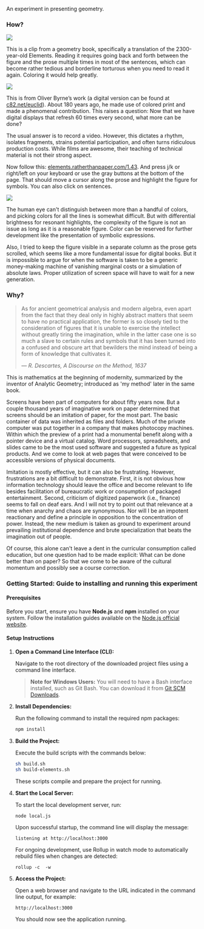 An experiment in presenting geometry.

### How?

![](img/bare.png)

This is a clip from a geometry book, specifically a translation of the 2300-year-old Elements. Reading it requires going back and forth between the figure and the prose multiple times in most of the sentences, which can become rather tedious and borderline torturous when you need to read it again. Coloring it would help greatly.

![](img/colored.png)

This is from Oliver Byrne’s work (a digital version can be found at [c82.net/euclid](https://c82.net/euclid)). About 180 years ago, he made use of colored print and made a phenomenal contribution. This raises a question: Now that we have digital displays that refresh 60 times every second, what more can be done?

The usual answer is to record a video. However, this dictates a rhythm, isolates fragments, strains potential participation, and often turns ridiculous production costs. While films are awesome, their teaching of technical material is not their strong aspect.

Now follow this: [elements.ratherthanpaper.com/1.43](https://elements.ratherthanpaper.com/1.43). And press j/k or right/left on your keyboard or use the gray buttons at the bottom of the page. That should move a cursor along the prose and highlight the figure for symbols. You can also click on sentences.

![](img/highlighted.png)

The human eye can't distinguish between more than a handful of colors, and picking colors for all the lines is somewhat difficult. But with differential brightness for resonant highlights, the complexity of the figure is not an issue as long as it is a reasonable figure. Color can be reserved for further development like the presentation of symbolic expressions.

Also, I tried to keep the figure visible in a separate column as the prose gets scrolled, which seems like a more fundamental issue for digital books. But it is impossible to argue for when the software is taken to be a generic money-making machine of vanishing marginal costs or a simulation of absolute laws. Proper utilization of screen space will have to wait for a new generation.

### Why?

> As for ancient geometrical analysis and modern algebra, even apart from the fact that they deal only in highly abstract matters that seem to have no practical application, the former is so closely tied to the consideration of figures that it is unable to exercise the intellect without greatly tiring the imagination, while in the latter case one is so much a slave to certain rules and symbols that it has been turned into a confused and obscure art that bewilders the mind instead of being a form of knowledge that cultivates it.
>
> &mdash; *R. Descartes, A Discourse on the Method, 1637*

This is mathematics at the beginning of modernity, summarized by the inventor of Analytic Geometry; introduced as 'my method' later in the same book.

Screens have been part of computers for about fifty years now. But a couple thousand years of imaginative work on paper determined that screens should be an imitation of paper, for the most part. The basic container of data was inherited as files and folders. Much of the private computer was put together in a company that makes photocopy machines. Within which the preview of a print had a monumental benefit along with a pointer device and a virtual catalog. Word processors, spreadsheets, and slides came to be the most used software and suggested a future as typical products. And we come to look at web pages that were conceived to be accessible versions of physical documents.

Imitation is mostly effective, but it can also be frustrating. However, frustrations are a bit difficult to demonstrate. First, it is not obvious how information technology should leave the office and become relevant to life besides facilitation of bureaucratic work or consumption of packaged entertainment. Second, criticism of digitized paperwork (i.e., finance) seems to fall on deaf ears. And I will not try to point out that relevance at a time when anarchy and chaos are synonymous. Nor will I be an impotent reactionary and define a principle in opposition to the concentration of power. Instead, the new medium is taken as ground to experiment around prevailing institutional dependence and brute specialization that beats the imagination out of people.

Of course, this alone can't leave a dent in the curricular consumption called education, but one question had to be made explicit: What can be done better than on paper? So that we come to be aware of the cultural momentum and possibly see a course correction.


### Getting Started: Guide to installing and running this experiment

#### Prerequisites

Before you start, ensure you have **Node.js** and **npm** installed on your system. Follow the installation guides available on the [Node.js official website](https://nodejs.org/).

#### Setup Instructions

1. **Open a Command Line Interface (CLI):**

   Navigate to the root directory of the downloaded project files using a command line interface.

   > **Note for Windows Users:** You will need to have a Bash interface installed, such as Git Bash. You can download it from [Git SCM Downloads](https://git-scm.com/downloads).

2. **Install Dependencies:**

   Run the following command to install the required npm packages:

   ```bash
   npm install
   ```

3. **Build the Project:**

   Execute the build scripts with the commands below:

   ```bash
   sh build.sh
   sh build-elements.sh
   ```

   These scripts compile and prepare the project for running.

4. **Start the Local Server:**

   To start the local development server, run:

   ```bash
   node local.js
   ```

   Upon successful startup, the command line will display the message:

   ```
   listening at http://localhost:3000
   ```

   For ongoing development, use Rollup in watch mode to automatically rebuild files when changes are detected:

   ```
   rollup -c  -w
   ```



5. **Access the Project:**

   Open a web browser and navigate to the URL indicated in the command line output, for example:

   ```
   http://localhost:3000
   ```

   You should now see the application running.
